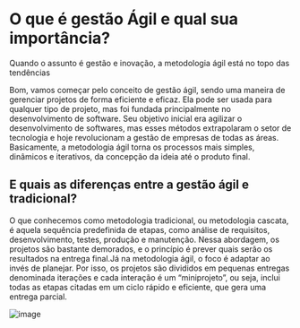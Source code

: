 # O que é gestão Ágil e qual sua importância? 

Quando o assunto é gestão e inovação, a metodologia ágil está no topo das tendências

Bom, vamos começar pelo conceito de gestão ágil, sendo uma maneira de gerenciar projetos de forma eficiente e eficaz. Ela pode ser usada para qualquer tipo de projeto, mas foi fundada principalmente no desenvolvimento de software.
Seu objetivo inicial era agilizar o desenvolvimento de softwares, mas esses métodos extrapolaram o setor de tecnologia e hoje revolucionam a gestão de empresas de todas as áreas. Basicamente, a metodologia ágil torna os processos mais simples, dinâmicos e iterativos, da concepção da ideia até o produto final.

## E quais as diferenças entre a gestão ágil e tradicional?

O que conhecemos como metodologia tradicional, ou metodologia cascata, é aquela sequência predefinida de etapas, como análise de requisitos, desenvolvimento, testes, produção e manutenção. Nessa abordagem, os projetos são bastante demorados, e o princípio é prever quais serão os resultados na entrega final.Já na metodologia ágil, o foco é adaptar ao invés de planejar.
Por isso, os projetos são divididos em pequenas entregas denominada iterações e cada interação é um “miniprojeto”, ou seja, inclui todas as etapas citadas em um ciclo rápido e eficiente, que gera uma entrega parcial.


![image](https://github.com/brunoxkk0/projeto-comum/assets/93231614/337f50e5-5975-4eb2-9f14-8df016004138)

